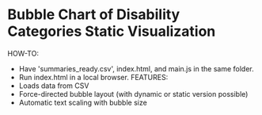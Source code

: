 # Bubble Chart of Disability Categories Static Visualization 
HOW-TO:
- Have 'summaries_ready.csv', index.html, and main.js in the same folder.
- Run index.html in a local browser.
FEATURES:
- Loads data from CSV
- Force-directed bubble layout (with dynamic or static version possible)
- Automatic text scaling with bubble size
